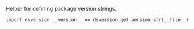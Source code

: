 Helper for defining package version strings.

``
import dsversion
__version__ == dsversion.get_version_str(__file__)
``
